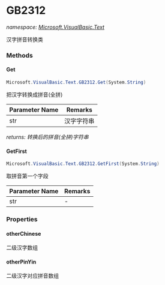 ﻿# GB2312
_namespace: [Microsoft.VisualBasic.Text](./index.md)_

汉字拼音转换类



### Methods

#### Get
```csharp
Microsoft.VisualBasic.Text.GB2312.Get(System.String)
```
把汉字转换成拼音(全拼)

|Parameter Name|Remarks|
|--------------|-------|
|str|汉字字符串|


_returns: 转换后的拼音(全拼)字符串_

#### GetFirst
```csharp
Microsoft.VisualBasic.Text.GB2312.GetFirst(System.String)
```
取拼音第一个字段

|Parameter Name|Remarks|
|--------------|-------|
|str|-|



### Properties

#### otherChinese
二级汉字数组
#### otherPinYin
二级汉字对应拼音数组
